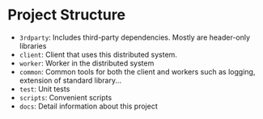 # Project Structure
- `3rdparty`: Includes third-party dependencies. Mostly are header-only libraries
- `client`: Client that uses this distributed system.
- `worker`: Worker in the distributed system
- `common`: Common tools for both the client and workers such as logging, extension of standard library...
- `test`: Unit tests
- `scripts`: Convenient scripts
- `docs`: Detail information about this project